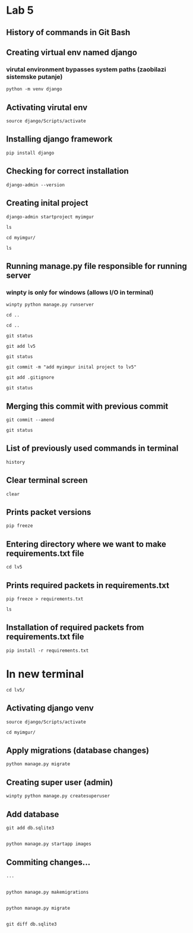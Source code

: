 # Lab 5

## History of commands in Git Bash


## Creating virtual env named django
### virutal environment bypasses system paths (zaobilazi sistemske putanje)
```
python -m venv django
```

## Activating virutal env
```
source django/Scripts/activate
```

## Installing django framework
```
pip install django
```

## Checking for correct installation
```
django-admin --version
```

## Creating inital project
```
django-admin startproject myimgur
```

```
ls
```
```
cd myimgur/
```
```
ls
```

##  Running manage.py file responsible for running server
### winpty is only for windows (allows I/O in terminal)
```
winpty python manage.py runserver
```


```
cd ..
```
```
cd ..
```
```
git status
```
```
git add lv5
```
```
git status
```
```
git commit -m "add myimgur inital project to lv5"
```
```
git add .gitignore
```
```
git status
```

## Merging this commit with previous commit
```
git commit --amend
```

```
git status
```

## List of previously used commands in terminal
```
history
```

## Clear terminal screen
```
clear
```

## Prints packet versions 
```
pip freeze
```

## Entering directory where we want to make requirements.txt file
```
cd lv5
```

## Prints required packets in requirements.txt
```
pip freeze > requirements.txt
```


```
ls
```

## Installation of required packets from requirements.txt file
```
pip install -r requirements.txt
```

# In new terminal 


```
cd lv5/
```

## Activating django venv
```
source django/Scripts/activate
```

```
cd myimgur/
```

## Apply migrations (database changes)
```
python manage.py migrate
```

## Creating super user (admin)
```
winpty python manage.py createsuperuser
```

## Add database 
```
git add db.sqlite3
```

## 
```
python manage.py startapp images
```

## Commiting changes...
```
...
```

## 
```
python manage.py makemigrations
```

## 
```
python manage.py migrate
```

## 
```
git diff db.sqlite3
```